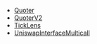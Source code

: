 - [Quoter](lens/Quoter.md)
- [QuoterV2](lens/QuoterV2.md)
- [TickLens](lens/TickLens.md)
- [UniswapInterfaceMulticall](lens/UniswapInterfaceMulticall.md)